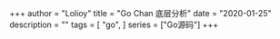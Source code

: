 +++
author = "Lolioy"
title = "Go Chan 底层分析"
date = "2020-01-25"
description = ""
tags = [
    "go",
]
series = ["Go源码"]
+++